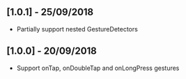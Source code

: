 ## [1.0.1] - 25/09/2018

- Partially support nested GestureDetectors

## [1.0.0] - 20/09/2018

- Support onTap, onDoubleTap and onLongPress gestures
